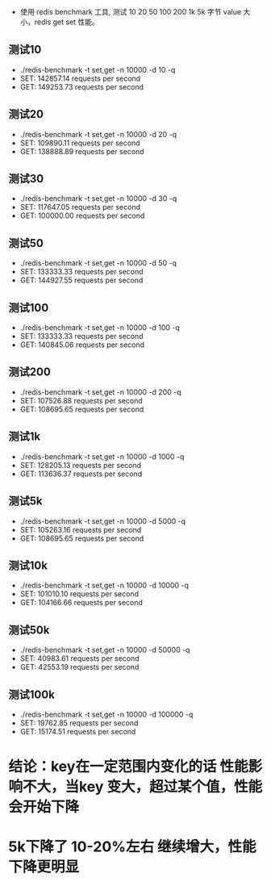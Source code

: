 * 使用 redis benchmark 工具, 测试 10 20 50 100 200 1k 5k 字节 value 大小，redis get set 性能。

## 测试10
* ./redis-benchmark  -t set,get -n 10000 -d 10 -q
* SET: 142857.14 requests per second
* GET: 149253.73 requests per second

## 测试20
*  ./redis-benchmark  -t set,get -n 10000 -d 20 -q
* SET: 109890.11 requests per second
* GET: 138888.89 requests per second


## 测试30
* ./redis-benchmark  -t set,get -n 10000 -d 30 -q
* SET: 117647.05 requests per second
* GET: 100000.00 requests per second


## 测试50
* ./redis-benchmark  -t set,get -n 10000 -d 50 -q
* SET: 133333.33 requests per second
* GET: 144927.55 requests per second

## 测试100
* ./redis-benchmark  -t set,get -n 10000 -d 100 -q
* SET: 133333.33 requests per second
* GET: 140845.06 requests per second

## 测试200
* ./redis-benchmark  -t set,get -n 10000 -d 200 -q
* SET: 107526.88 requests per second
* GET: 108695.65 requests per second


## 测试1k
* ./redis-benchmark  -t set,get -n 10000 -d 1000 -q
* SET: 128205.13 requests per second
* GET: 113636.37 requests per second


## 测试5k
* ./redis-benchmark  -t set,get -n 10000 -d 5000 -q
* SET: 105263.16 requests per second
* GET: 108695.65 requests per second

## 测试10k
* ./redis-benchmark  -t set,get -n 10000 -d 10000 -q
* SET: 101010.10 requests per second
* GET: 104166.66 requests per second

## 测试50k
* ./redis-benchmark  -t set,get -n 10000 -d 50000 -q
* SET: 40983.61 requests per second
* GET: 42553.19 requests per second

## 测试100k
* ./redis-benchmark  -t set,get -n 10000 -d 100000 -q
* SET: 19762.85 requests per second
* GET: 15174.51 requests per second


# 结论：key在一定范围内变化的话 性能影响不大，当key 变大，超过某个值，性能会开始下降
# 5k下降了 10-20%左右  继续增大，性能下降更明显